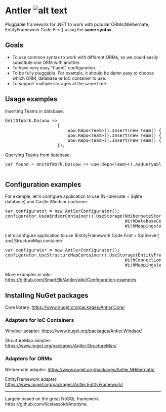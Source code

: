 Antler ![alt text](http://www.gravatar.com/avatar/99c436bbd301be46a6e6daabc0dc1aa4.png "SmartElk/Antler")
======

Pluggable framework for .NET to work with popular ORMs(NHibernate, EntityFramework Code First) using the <b>same syntax</b>.

Goals
--------------
+ To use common syntax to work with different ORMs, so we could easily substitute one ORM with another.
+ To have very easy "fluent" configuration.
+ To be fully pluggable. For example, it should be damn easy to choose which ORM, database or IoC container to use.
+ To support multiple storages at the same time.


Usage examples
--------------

Inserting Teams in database:
<pre>
UnitOfWork.Do(uow =>
                    {
                        uow.Repo&lt;Team&gt;().Insert(new Team() {Name = "Penguins", Description = "Hockey"});
                        uow.Repo&lt;Team&gt;().Insert(new Team() {Name = "Capitals", Description = "Hockey"});
                        uow.Repo&lt;Team&gt;().Insert(new Team() {Name = "Nets", Description = "Basketball"});
                    });
</pre>

Querying Teams from database:
<pre>
var found = UnitOfWork.Do(uow => uow.Repo&lt;Team&gt;().AsQueryable().Where(t => t.Description == "Hockey").
                                                                OrderBy(t => t.Name).ToArray()); 
</pre>

Configuration examples
-----------------------
For example, let's configure application to use (NHibernate + Sqlite database) and Castle Windsor container:
<pre>
var configurator = new AntlerConfigurator();
configurator.UseWindsorContainer().UseStorage(NHibernateStorage.Use.
                                              WithDatabaseConfiguration(SQLiteConfiguration.Standard.InMemory()).
                                              WithMappings(assemblyWithMappings));
</pre>

Let's configure application to use (EntityFramework Code First + SqlServer) and StructureMap container:
<pre>
var configurator = new AntlerConfigurator();
configurator.UseStructureMapContainer().UseStorage(EntityFrameworkStorage.Use.
                                              WithConnectionString(connectionString).
                                              WithMappings(assemblyWithMappings));
</pre>
More examples in wiki:
https://github.com/SmartElk/Antler/wiki/Configuration-examples

Installing NuGet packages
-------------------------

Core library: https://www.nuget.org/packages/Antler.Core/

### Adapters for IoC Containers

Windsor adapter: https://www.nuget.org/packages/Antler.Windsor/

StructureMap adapter: https://www.nuget.org/packages/Antler.StructureMap/

### Adapters for ORMs 

NHibernate adapter: https://www.nuget.org/packages/Antler.NHibernate/

EntityFramework adapter: https://www.nuget.org/packages/Antler.EntityFramework/


<hr>
Largely based on the great NoSQL framework https://github.com/Kostassoid/Anodyne.

